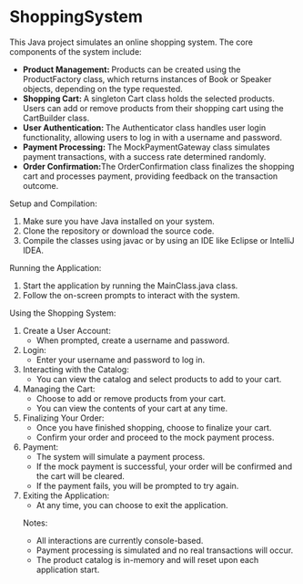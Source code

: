 # ShoppingSystem
<p>This Java project simulates an online shopping system. The core components of the system include:</p>
<ul>
  <li>  <strong>Product Management: </strong> Products can be created using the ProductFactory class, which returns instances of Book or Speaker objects, depending on the type requested.</li>
  <li>  <strong>Shopping Cart: </strong>A singleton Cart class holds the selected products. Users can add or remove products from their shopping cart using the CartBuilder class. </li>
  <li>  <strong> User Authentication: </strong> The Authenticator class handles user login functionality, allowing users to log in with a username and password.</li>
  <li>  <strong> Payment Processing: </strong> The MockPaymentGateway class simulates payment transactions, with a success rate determined randomly. </li>
  <li>  <strong>Order Confirmation:</strong>The OrderConfirmation class finalizes the shopping cart and processes payment, providing feedback on the transaction outcome.</li>
  
</ul>

<p>Setup and Compilation:</p>
<ol>
  <li>Make sure you have Java installed on your system.</li>
  <li>Clone the repository or download the source code.</li>
  <li>Compile the classes using javac or by using an IDE like Eclipse or IntelliJ IDEA.</li>
</ol>

<p>Running the Application:</p>
<ol>
  <li>Start the application by running the MainClass.java class.</li>
  <li>Follow the on-screen prompts to interact with the system.</li>
</ol>

<p>Using the Shopping System:</p>

<ol>
  <li>
    Create a User Account:
  <ul>
    <li>When prompted, create a username and password.</li>
  </ul>
  </li>
  
  <li>
    Login:

  <ul>
    <li>Enter your username and password to log in.</li>
  </ul>
  </li>

  <li>
    Interacting with the Catalog:

  <ul>
    <li>You can view the catalog and select products to add to your cart.</li>
  </ul>
  </li>

  <li>
Managing the Cart:
  <ul>
    <li>Choose to add or remove products from your cart.</li>
    <li>You can view the contents of your cart at any time.</li>
  </ul>
  </li>

  <li>
Finalizing Your Order:

  <ul>
    <li>Once you have finished shopping, choose to finalize your cart.</li>
    <li>Confirm your order and proceed to the mock payment process.</li>
  </ul>
  </li>

  <li>
    Payment:
  <ul>
    <li>The system will simulate a payment process.</li>
    <li>If the mock payment is successful, your order will be confirmed and the cart will be cleared.</li>
    <li>If the payment fails, you will be prompted to try again.</li>
  </ul>
  </li>

  <li>
Exiting the Application:

  <ul>
    <li>At any time, you can choose to exit the application.
</li>
  </ul>
  </li>

  <p>Notes:</p>

  <ul>
    <li>All interactions are currently console-based.</li>
    <li>Payment processing is simulated and no real transactions will occur.</li>
    <li>The product catalog is in-memory and will reset upon each application start.</li>
  </ul>

  
</ol>



